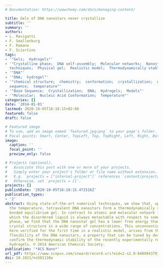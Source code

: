 ```yaml
---
# Documentation: https://wowchemy.com/docs/managing-content/

title: Gels of DNA nanostars never crystallize
subtitle: ''
summary: ''
authors:
- L. Rovigatti
- F. Smallenburg
- F. Romano
- F. Sciortino
tags:
- '"Gels;  Hydrogels"'
- '"Crystalline phase;  DNA self-assembly;  Molecular networks;  Nanostar;  Numerical
  techniques;  Physical gel;  Realistic model;  Thermodynamically stable"'
- '"DNA"'
- '"DNA;  hydrogel"'
- '"chemical structure;  chemistry;  conformation;  crystallization;  genetics;  hydrogel;  nucleotide
  sequence;  temperature"'
- '"Base Sequence;  Crystallization;  DNA;  Hydrogels;  Models"'
- '"Molecular;  Nucleic Acid Conformation;  Temperature"'
categories: []
date: '2014-01-01'
lastmod: 2020-10-05T18:18:15+02:00
featured: false
draft: false

# Featured image
# To use, add an image named `featured.jpg/png` to your page's folder.
# Focal points: Smart, Center, TopLeft, Top, TopRight, Left, Right, BottomLeft, Bottom, BottomRight.
image:
  caption: ''
  focal_point: ''
  preview_only: false

# Projects (optional).
#   Associate this post with one or more of your projects.
#   Simply enter your project's folder or file name without extension.
#   E.g. `projects = ["internal-project"]` references `content/project/deep-learning/index.md`.
#   Otherwise, set `projects = []`.
projects: []
publishDate: '2020-10-05T16:18:15.472516Z'
publication_types:
- '2'
abstract: Using state-of-the-art numerical techniques, we show that, upon lowering
  the temperature, tetravalent DNA nanostars form a thermodynamically stable, fully
  bonded equilibrium gel. In contrast to atomic and molecular network formers, in
  which the disordered liquid is always metastable with respect to some crystalline
  phase, we find that the DNA nanostar gel has a lower free energy than the diamond
  crystal structure in a wide range of concentrations. This unconventional behavior,
  here verified for the first time in a realistic model, arises from the large arm
  flexibility of the DNA nanostars, a property that can be tuned by design. Our results
  confirm the thermodynamic stability of the recently experimentally realized DNA
  hydrogels. © 2014 American Chemical Society.
publication: '*ACS Nano*'
url_pdf: https://www.scopus.com/inward/record.uri?eid=2-s2.0-84899437917&doi=10.1021%2fnn501138w&partnerID=40&md5=e7401331159cd1a2114822705b9b20f1
doi: 10.1021/nn501138w
---
```

